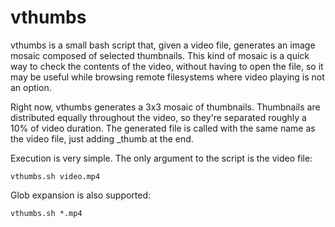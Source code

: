 vthumbs
=======

vthumbs is a small bash script that, given a video file, generates an image mosaic composed of selected thumbnails. This kind of mosaic is a quick way to check the contents of the video, without having to open the file, so it may be useful while browsing remote filesystems where video playing is not an option.

Right now, vthumbs generates a 3x3 mosaic of thumbnails. Thumbnails are distributed equally throughout the video, so they're separated roughly a 10% of video duration. The generated file is called with the same name as the video file, just adding _thumb at the end.

Execution is very simple. The only argument to the script is the video file:

`vthumbs.sh video.mp4`

Glob expansion is also supported:

`vthumbs.sh *.mp4`
